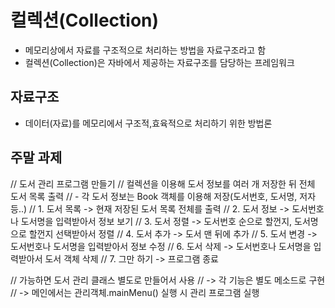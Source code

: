 # 컬렉션(Collection)
- 메모리상에서 자료를 구조적으로 처리하는 방법을 자료구조라고 함
- 컬렉션(Collection)은 자바에서 제공하는 자료구조를 담당하는 프레임워크

## 자료구조
- 데이터(자료)를 메모리에서 구조적,효육적으로 처리하기 위한 방법론


## 주말 과제
// 도서 관리 프로그램 만들기
// 컬렉션을 이용해 도서 정보를 여러 개 저장한 뒤 전체 도서 목록 출력
// - 각 도서 정보는 Book 객체를 이용해 저장(도서번호, 도서명, 저자 등..)
// 1. 도서 목록 -> 현재 저장된 도서 목록 전체를 출력
// 2. 도서 정보 -> 도서번호나 도서명을 입력받아서 정보 보기
// 3. 도서 정렬 -> 도서번호 순으로 할껀지, 도서명으로 할껀지 선택받아서 정렬 
// 4. 도서 추가 -> 도서 맨 뒤에 추가
// 5. 도서 변경 -> 도서번호나 도서명을 입력받아서 정보 수정
// 6. 도서 삭제 -> 도서번호나 도서명을 입력받아서 도서 객체 삭제
// 7. 그만 하기 -> 프로그램 종료

// 가능하면 도서 관리 클래스 별도로 만들어서 사용
// -> 각 기능은 별도 메소드로 구현
// -> 메인에서는 관리객체.mainMenu() 실행 시 관리 프로그램 실행
